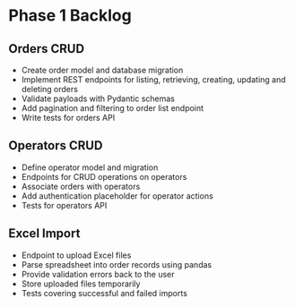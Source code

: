 # Phase 1 Backlog

## Orders CRUD
- Create order model and database migration
- Implement REST endpoints for listing, retrieving, creating, updating and deleting orders
- Validate payloads with Pydantic schemas
- Add pagination and filtering to order list endpoint
- Write tests for orders API

## Operators CRUD
- Define operator model and migration
- Endpoints for CRUD operations on operators
- Associate orders with operators
- Add authentication placeholder for operator actions
- Tests for operators API

## Excel Import
- Endpoint to upload Excel files
- Parse spreadsheet into order records using pandas
- Provide validation errors back to the user
- Store uploaded files temporarily
- Tests covering successful and failed imports

